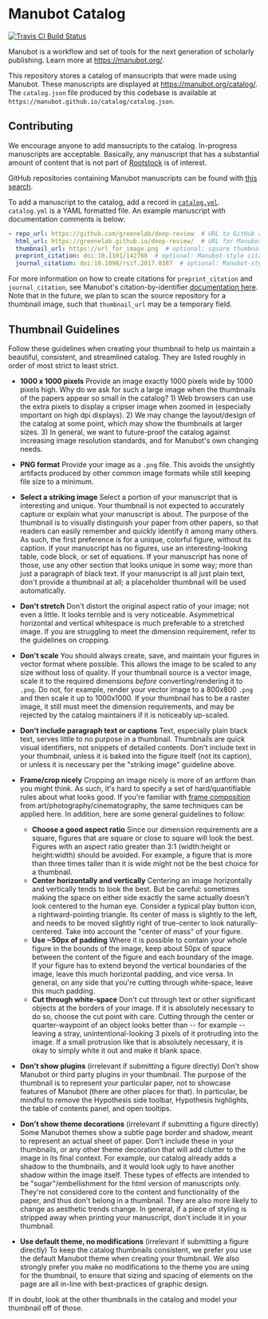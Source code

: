 # Manubot Catalog

[![Travis CI Build Status](https://travis-ci.com/manubot/catalog.svg?branch=master)](https://travis-ci.com/manubot/catalog)

Manubot is a workflow and set of tools for the next generation of scholarly publishing.
Learn more at <https://manubot.org/>.

This repository stores a catalog of mansucripts that were made using Manubot.
These manuscripts are displayed at <https://manubot.org/catalog/>.
The `catalog.json` file produced by this codebase is available at `https://manubot.github.io/catalog/catalog.json`.

## Contributing

We encourage anyone to add mansucripts to the catalog.
In-progress manuscripts are acceptable.
Basically, any manuscript that has a substantial amount of content that is not part of [Rootstock](https://manubot.github.io/rootstock/) is of interest.

GitHub repositories containing Manubot manuscripts can be found with [this search](https://github.com/search?o=desc&q=manubot+in%3Areadme&s=updated&type=Repositories).

To add a manuscript to the catalog, add a record in [`catalog.yml`](catalog.yml).
`catalog.yml` is a YAML formatted file.
An example manuscript with documentation comments is below:

```yaml
- repo_url: https://github.com/greenelab/deep-review  # URL to GitHub repository with Manuscript source code
  html_url: https://greenelab.github.io/deep-review/  # URL for Manubot HTML output (usually hosted by GitHub Pages)
  thumbnail_url: https://url_for_image.png  # optional: square thumbnail (showing part of html_url) used as manuscript thumbnail image.
  preprint_citation: doi:10.1101/142760  # optional: Manubot-style citation for a preprint corresponding to the manuscript
  journal_citation: doi:10.1098/rsif.2017.0387  # optional: Manubot-style citation for a published article corresponding to the manuscript
```

For more information on how to create citations for `preprint_citation` and `journal_citation`, see Manubot's citation-by-identifier [documentation here](https://github.com/manubot/rootstock/blob/master/USAGE.md#citations).
Note that in the future, we plan to scan the source repository for a thumbnail image, such that `thumbnail_url` may be a temporary field.

## Thumbnail Guidelines

Follow these guidelines when creating your thumbnail to help us maintain a beautiful, consistent, and streamlined catalog. They are listed roughly in order of most strict to least strict.

- **1000 x 1000 pixels**
Provide an image exactly 1000 pixels wide by 1000 pixels high. Why do we ask for such a large image when the thumbnails of the papers appear so small in the catalog? 1) Web browsers can use the extra pixels to display a cripser image when zoomed in (especially important on high dpi displays). 2) We may change the layout/design of the catalog at some point, which may show the thumbnails at larger sizes. 3) In general, we want to future-proof the catalog against increasing image resolution standards, and for Manubot's own changing needs.

- **PNG format**
Provide your image as a `.png` file. This avoids the unsightly artifacts produced by other common image formats while still keeping file size to a minimum.

- **Select a striking image**
Select a portion of your manuscript that is interesting and unique. Your thumbnail is not expected to accurately capture or explain what your manuscript is about. The purpose of the thumbnail is to visually distinguish your paper from other papers, so that readers can easily remember and quickly identify it among many others. As such, the first preference is for a unique, colorful figure, without its caption. If your manuscript has no figures, use an interesting-looking table, code block, or set of equations. If your manuscript has none of those, use any other section that looks unique in some way; more than just a paragraph of black text. If your manuscript is all just plain text, don't provide a thumbnail at all; a placeholder thumbnail will be used automatically.

- **Don't stretch**
Don't distort the original aspect ratio of your image; not even a little. It looks terrible and is very noticeable.  Asymmetrical horizontal and vertical whitespace is much preferable to a stretched image. If you are struggling to meet the dimension requirement, refer to the guidelines on cropping.

- **Don't scale**
You should always create, save, and maintain your figures in vector format where possible. This allows the image to be scaled to any size without loss of quality. If your thumbnail source is a vector image, scale it to the required dimensions *before* converting/rendering it to `.png`. Do not, for example, render your vector image to a 800x800 `.png` and then scale it up to 1000x1000. If your thumbnail has to be a raster image, it still must meet the dimension requirements, and may be rejected by the catalog maintainers if it is noticeably up-scaled.

- **Don't include paragraph text or captions**
Text, especially plain black text, serves little to no purpose in a thumbnail. Thumbnails are quick visual identifiers, not snippets of detailed contents. Don't include text in your thumbnail, unless it is baked into the figure itself (not its caption), or unless it is necessary per the "striking image" guideline above.

- **Frame/crop nicely**
Cropping an image nicely is more of an artform than you might think. As such, it's hard to specify a set of hard/quantifiable rules about what looks good. If you're familiar with [frame composition](https://en.wikipedia.org/wiki/Composition_(visual_arts)) from art/photography/cinematography, the same techniques can be applied here. In addition, here are some general guidelines to follow:
  - **Choose a good aspect ratio**
Since our dimension requirements are a square, figures that are square or close to square will look the best. Figures with an aspect ratio greater than 3:1 (width:height or height:width) should be avoided. For example, a figure that is more than three times taller than it is wide might not be the best choice for a thumbnail.
  - **Center horizontally and vertically**
Centering an image horizontally and vertically tends to look the best. But be careful: sometimes making the space on either side exactly the same actually doesn't look centered to the human eye.  Consider a typical play button icon, a rightward-pointing triangle. Its center of mass is slightly to the left, and needs to be moved slightly right of true-center to look naturally-centered. Take into account the "center of mass" of your figure.
  - **Use ~50px of padding**
Where it is possible to contain your whole figure in the bounds of the image, keep about 50px of space between the content of the figure and each boundary of the image. If your figure has to extend beyond the vertical boundaries of the image, leave this much horizontal padding, and vice versa. In general, on any side that you're cutting through white-space, leave this much padding.
  - **Cut through white-space**
Don't cut through text or other significant objects at the borders of your image. If it is absolutely necessary to do so, choose the cut point with care. Cutting through the center or quarter-waypoint of an object looks better than -- for example -- leaving a stray, unintentional-looking 3 pixels of it protruding into the image. If a small protrusion like that is absolutely necessary, it is okay to simply white it out and make it blank space.

- **Don't show plugins** (irrelevant if submitting a figure directly)
Don't show Manubot or third party plugins in your thumbnail. The purpose of the thumbnail is to represent your particular paper, not to showcase features of Manubot (there are other places for that). In particular, be mindful to remove the Hypothesis side toolbar, Hypothesis highlights, the table of contents panel, and open tooltips.

- **Don't show theme decorations** (irrelevant if submitting a figure directly)
Some Manubot themes show a subtle page border and shadow, meant to represent an actual sheet of paper. Don't include these in your thumbnails, or any other theme decoration that will add clutter to the image in its final context. For example, our catalog already adds a shadow to the thumbnails, and it would look ugly to have another shadow within the image itself. These types of effects are intended to be "sugar"/embellishment for the html version of manuscripts only. They're not considered core to the content and functionality of the paper, and thus don't belong in a thumbnail. They are also more likely to change as aesthetic trends change. In general, if a piece of styling is stripped away when printing your manuscript, don't include it in your thumbnail.

- **Use default theme, no modifications** (irrelevant if submitting a figure directly)
To keep the catalog thumbnails consistent, we prefer you use the default Manubot theme when creating your thumbnail. We also strongly prefer you make no modifications to the theme you are using for the thumbnail, to ensure that sizing and spacing of elements on the page are all in-line with best-practices of graphic design.

If in doubt, look at the other thumbnails in the catalog and model your thumbnail off of those.